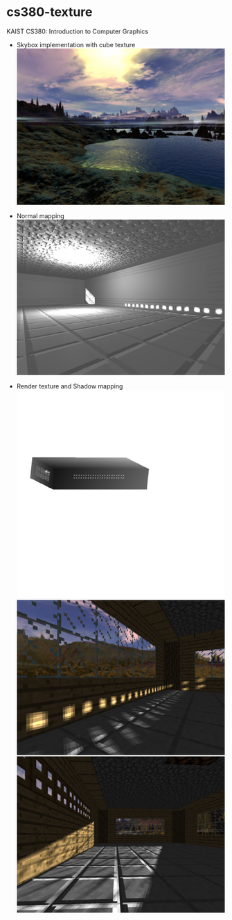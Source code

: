 # cs380-texture
KAIST CS380: Introduction to Computer Graphics

- Skybox implementation with cube texture
![cube-map](hw4-cube-map.PNG)

- Normal mapping
![normal-map](hw4-normal-map.PNG)

- Render texture and Shadow mapping
![depth-map](hw4-depth-texture.PNG)
![shadow-map-1](hw4-shadow-map-1.PNG)
![shadow-map-2](hw4-shadow-map-2.PNG)
